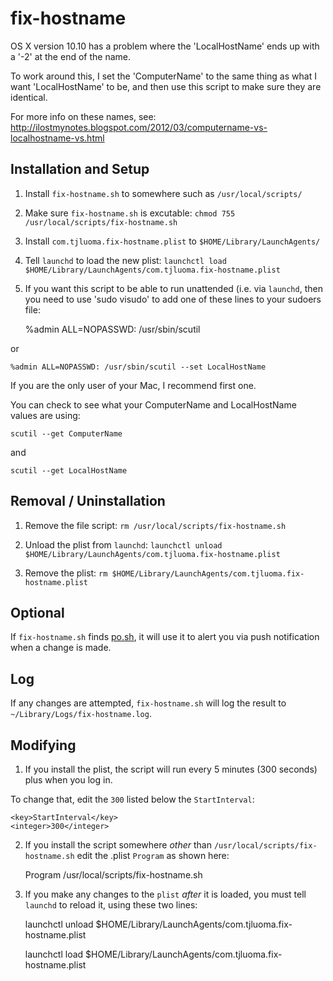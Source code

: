 # fix-hostname

OS X version 10.10 has a problem where the 'LocalHostName' ends up with a '-2' at the end of the name.

To work around this, I set the 'ComputerName' to the same thing as what I want 'LocalHostName' to
be, and then use this script to make sure they are identical.

For more info on these names, see: <http://ilostmynotes.blogspot.com/2012/03/computername-vs-localhostname-vs.html>

## Installation and Setup

1.	Install `fix-hostname.sh` to somewhere such as `/usr/local/scripts/`

2.	Make sure `fix-hostname.sh` is excutable: `chmod 755 /usr/local/scripts/fix-hostname.sh`

3.	Install `com.tjluoma.fix-hostname.plist` to `$HOME/Library/LaunchAgents/`

4.	Tell `launchd` to load the new plist: `launchctl load $HOME/Library/LaunchAgents/com.tjluoma.fix-hostname.plist`

5. If you want this script to be able to run unattended (i.e. via `launchd`, then you need to use
'sudo visudo' to add one of these lines to your sudoers file:

	%admin ALL=NOPASSWD: /usr/sbin/scutil

or

	%admin ALL=NOPASSWD: /usr/sbin/scutil --set LocalHostName

If you are the only user of your Mac, I recommend  first one.

You can check to see what your ComputerName and LocalHostName values are using:

	scutil --get ComputerName

and

	scutil --get LocalHostName

## Removal / Uninstallation

1. 	Remove the file script: `rm /usr/local/scripts/fix-hostname.sh`

2. 	Unload the plist from `launchd`: `launchctl unload $HOME/Library/LaunchAgents/com.tjluoma.fix-hostname.plist`

3.	Remove the plist: `rm $HOME/Library/LaunchAgents/com.tjluoma.fix-hostname.plist`

## Optional

If `fix-hostname.sh` finds [po.sh](https://github.com/tjluoma/po.sh), it will use it to alert you via push notification when a change is made.

## Log

If any changes are attempted, `fix-hostname.sh` will log the result to `~/Library/Logs/fix-hostname.log`.

## Modifying

1) If you install the plist, the script will run every 5 minutes (300 seconds) plus when you log in.

To change that, edit the `300` listed below the `StartInterval`:

	<key>StartInterval</key>
	<integer>300</integer>

2) If you install the script somewhere _other_ than `/usr/local/scripts/fix-hostname.sh` edit the .plist `Program` as shown here:

	<key>Program</key>
	<string>/usr/local/scripts/fix-hostname.sh</string>

3) If you make any changes to the `plist` _after_ it is loaded, you must tell `launchd` to reload it, using these two lines:

	launchctl unload $HOME/Library/LaunchAgents/com.tjluoma.fix-hostname.plist

	launchctl load $HOME/Library/LaunchAgents/com.tjluoma.fix-hostname.plist

